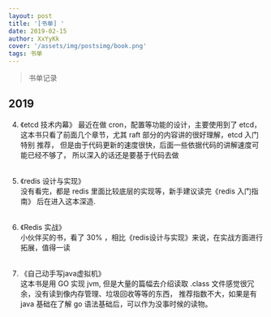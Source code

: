 ```yaml
---
layout: post
title: '[书单] '
date: 2019-02-15
author: XxYyKk
cover: '/assets/img/postsimg/book.png'
tags: 书单
---
```


> 书单记录


## 2019

4. 《etcd 技术内幕》
  最近在做 cron，配置等功能的设计，主要使用到了 etcd，这本书只看了前面几个章节，尤其 raft 部分的内容讲的很好理解，etcd 入门特别
推荐， 但是由于代码更新的速度很快，后面一些依据代码的讲解速度可能已经不够了， 所以深入的话还是要基于代码去做<br><br>

3. 《redis 设计与实现》<br>
  没有看完，都是 redis 里面比较底层的实现等，新手建议读完《redis 入门指南》 后在进入这本深造.<br><br>
  
2. 《Redis 实战》<br>
  小伙伴买的书，看了 30% ，相比《redis设计与实现》来说，在实战方面进行拓展，值得一读<br><br>
    
1. 《自己动手写java虚拟机》<br>
  这本书是用 GO 实现 jvm, 但是大量的篇幅去介绍读取 .class 文件感觉很冗余，没有读到像内存管理、垃圾回收等等的东西，
推荐指数不大，如果是有 java 基础在了解 go 语法基础后，可以作为没事时候的读物。<br><br>





  